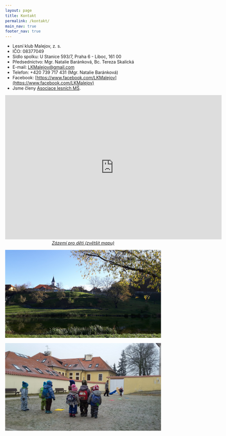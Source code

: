```yaml
---
layout: page
title: Kontakt
permalink: /kontakt/
main_nav: true
footer_nav: true
---
```


- Lesní klub Malejov, z. s.
- IČO: 08377049
- Sídlo spolku: U Stanice 593/7, Praha 6 - Liboc, 161 00
- Předsednictvo: Mgr. Natalie Baránková, Bc. Tereza Skalická
- E-mail: [LKMalejov@gmail.com](mailto:LKMalejov@gmail.com)
- Telefon: +420 739 717 431 (Mgr. Natalie Baránková)
- Facebook: [https://www.facebook.com/LKMalejov](https://www.facebook.com/LKMalejov)
- Jsme členy [Asociace lesních MŠ](https://www.lesnims.cz/lesni-klub-malejov.html).

<p style="text-align: center; font-style: italic;">
<iframe style="border:none" src="https://en.frame.mapy.cz/s/godatejugo" width="700" height="466" frameborder="0"></iframe>
<a href="https://en.mapy.cz/s/bunedotufu">Zázemí pro děti (zvětšit mapu)</a>
</p>

![Panorama kostela](/assets/article_images/kostel.jpg)

![Náměstíčko u kostela](/assets/article_images/kostel_namesti.jpg)
